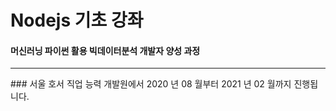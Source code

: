 # Nodejs 기초 강좌
#### 머신러닝 파이썬 활용 빅데이터분석 개발자 양성 과정
<hr>
### 서울 호서 직업 능력 개발원에서 2020 년 08 월부터 2021 년 02 월까지 진행됩니다.
